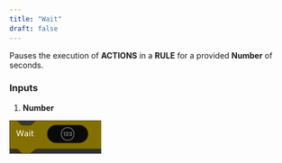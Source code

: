 ```yaml
---
title: "Wait"
draft: false
---
```

Pauses the execution of **ACTIONS** in a **RULE** for a provided **Number** of seconds.
### Inputs
1. **Number**

![Wait](https://raw.githubusercontent.com/battlefield-portal-community/Image-CDN/main/portal_blocks/Wait.png)